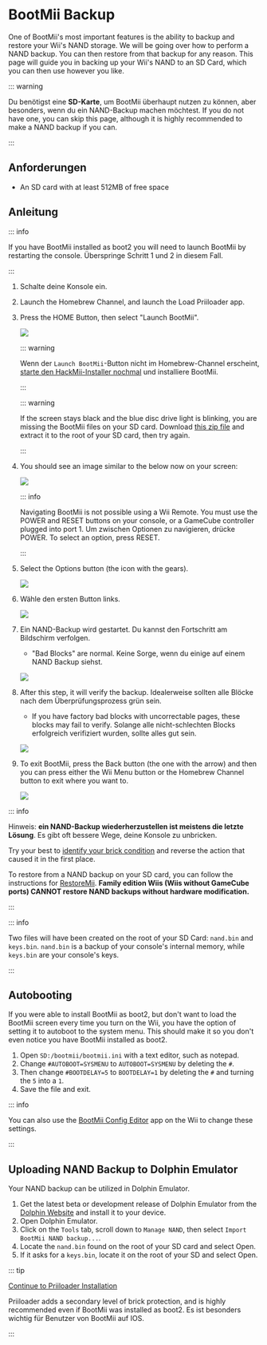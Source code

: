 # BootMii Backup

One of BootMii's most important features is the ability to backup and restore your Wii's NAND storage. We will be going over how to perform a NAND backup. You can then restore from that backup for any reason.
This page will guide you in backing up your Wii's NAND to an SD Card, which you can then use however you like.

::: warning

Du benötigst eine **SD-Karte**, um BootMii überhaupt nutzen zu können, aber besonders, wenn du ein NAND-Backup machen möchtest. If you do not have one, you can skip this page, although it is highly recommended to make a NAND backup if you can.

:::

## Anforderungen

- An SD card with at least 512MB of free space

## Anleitung

::: info

If you have BootMii installed as boot2 you will need to launch BootMii by restarting the console. Überspringe Schritt 1 und 2 in diesem Fall.

:::

1. Schalte deine Konsole ein.

2. Launch the Homebrew Channel, and launch the Load Priiloader app.

3. Press the HOME Button, then select "Launch BootMii".

    ![](/images/bootmii/BootMii_HBC.png)

    ::: warning

    Wenn der `Launch BootMii`-Button nicht im Homebrew-Channel erscheint, [starte den HackMii-Installer nochmal](hackmii) und installiere BootMii.

    :::

    ::: warning

    If the screen stays black and the blue disc drive light is blinking, you are missing the BootMii files on your SD card. Download [this zip file](/assets/files/bootmii_sd_files.zip) and extract it to the root of your SD card, then try again.

    :::

4. You should see an image similar to the below now on your screen:

    ![](/images/bootmii/BootMii_Main.png)

    ::: info

    Navigating BootMii is not possible using a Wii Remote.
    You must use the POWER and RESET buttons on your console, or a GameCube controller plugged into port 1.
    Um zwischen Optionen zu navigieren, drücke POWER. To select an option, press RESET.

    :::

5. Select the Options button (the icon with the gears).

    ![](/images/bootmii/BootMii_Gears.png)

6. Wähle den ersten Button links.

    ![](/images/bootmii/BootMii_Backup.png)

7. Ein NAND-Backup wird gestartet. Du kannst den Fortschritt am Bildschirm verfolgen.

    - "Bad Blocks" are normal. Keine Sorge, wenn du einige auf einem NAND Backup siehst.

    ![](/images/bootmii/BootMii_NAND_Backup.png)

8. After this step, it will verify the backup. Idealerweise sollten alle Blöcke nach dem Überprüfungsprozess grün sein.

    - If you have factory bad blocks with uncorrectable pages, these blocks may fail to verify. Solange alle nicht-schlechten Blocks erfolgreich verifiziert wurden, sollte alles gut sein.

    ![](/images/bootmii/BootMii_NAND_Backup_Verify.png)

9. To exit BootMii, press the Back button (the one with the arrow) and then you can press either the Wii Menu button or the Homebrew Channel button to exit where you want to.

    ![](/images/bootmii/BootMii_Return.png)

::: info

Hinweis: **ein NAND-Backup wiederherzustellen ist meistens die letzte Lösung**. Es gibt oft bessere Wege, deine Konsole zu unbricken.

Try your best to [identify your brick condition](bricks) and reverse the action that caused it in the first place.

To restore from a NAND backup on your SD card, you can follow the instructions for [RestoreMii](bootmiirecover).
**Family edition Wiis (Wiis without GameCube ports) CANNOT restore NAND backups without hardware modification.**

:::

::: info

Two files will have been created on the root of your SD Card: `nand.bin` and `keys.bin`. `nand.bin` is a backup of your console's internal memory, while `keys.bin` are your console's keys.

:::

## Autobooting

If you were able to install BootMii as boot2, but don't want to load the BootMii screen every time you turn on the Wii, you have the option of setting it to autoboot to the system menu. This should make it so you don't even notice you have BootMii installed as boot2.

1. Open `SD:/bootmii/bootmii.ini` with a text editor, such as notepad.
2. Change `#AUTOBOOT=SYSMENU` to `AUTOBOOT=SYSMENU` by deleting the `#`.
3. Then change `#BOOTDELAY=5` to `BOOTDELAY=1` by deleting the `#` and turning the `5` into a `1`.
4. Save the file and exit.

::: info

You can also use the [BootMii Config Editor](https://oscwii.org/library/app/BootMiiConfigurationEditor) app on the Wii to change these settings.

:::

## Uploading NAND Backup to Dolphin Emulator

Your NAND backup can be utilized in Dolphin Emulator.

1. Get the latest beta or development release of Dolphin Emulator from the [Dolphin Website](https://dolphin-emu.org/) and install it to your device.
2. Open Dolphin Emulator.
3. Click on the `Tools` tab, scroll down to `Manage NAND`, then select `Import BootMii NAND backup...`.
4. Locate the `nand.bin` found on the root of your SD card and select Open.
5. If it asks for a `keys.bin`, locate it on the root of your SD and select Open.

::: tip

[Continue to Priiloader Installation](priiloader)

Priiloader adds a secondary level of brick protection, and is highly recommended even if BootMii was installed as boot2. Es ist besonders wichtig für Benutzer von BootMii auf IOS.

:::
